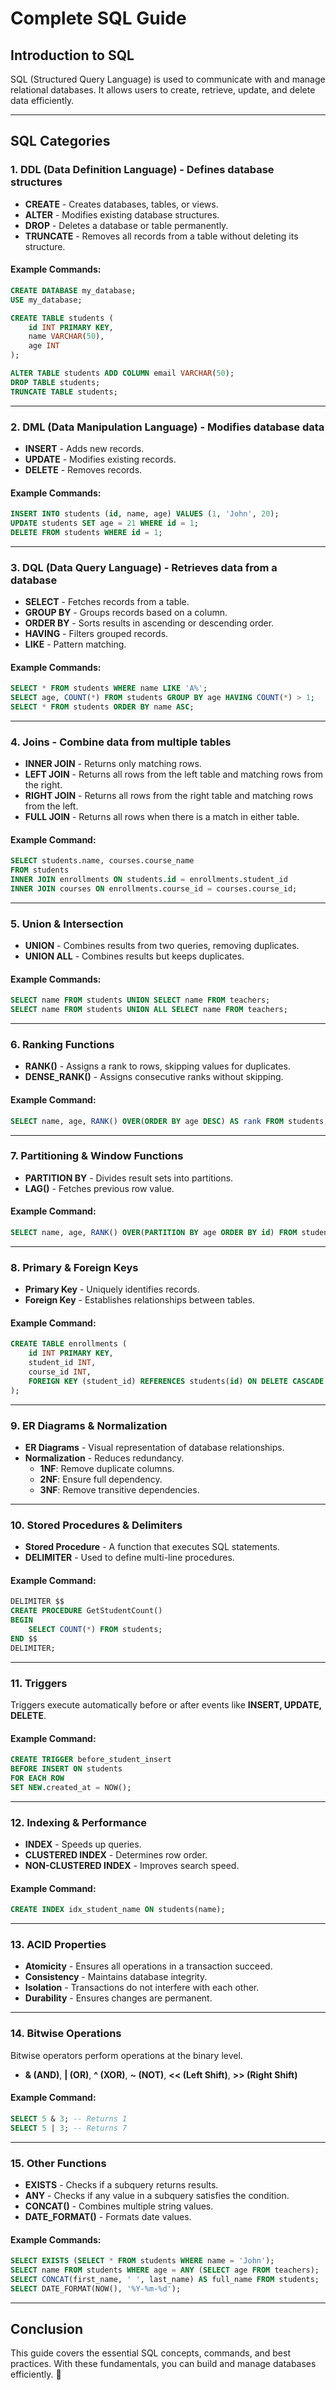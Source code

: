 # Complete SQL Guide

## Introduction to SQL
SQL (Structured Query Language) is used to communicate with and manage relational databases. It allows users to create, retrieve, update, and delete data efficiently.

---

## SQL Categories

### 1. **DDL (Data Definition Language)** - Defines database structures
- **CREATE** - Creates databases, tables, or views.
- **ALTER** - Modifies existing database structures.
- **DROP** - Deletes a database or table permanently.
- **TRUNCATE** - Removes all records from a table without deleting its structure.

#### Example Commands:
```sql
CREATE DATABASE my_database;
USE my_database;

CREATE TABLE students (
    id INT PRIMARY KEY,
    name VARCHAR(50),
    age INT
);

ALTER TABLE students ADD COLUMN email VARCHAR(50);
DROP TABLE students;
TRUNCATE TABLE students;
```

---

### 2. **DML (Data Manipulation Language)** - Modifies database data
- **INSERT** - Adds new records.
- **UPDATE** - Modifies existing records.
- **DELETE** - Removes records.

#### Example Commands:
```sql
INSERT INTO students (id, name, age) VALUES (1, 'John', 20);
UPDATE students SET age = 21 WHERE id = 1;
DELETE FROM students WHERE id = 1;
```

---

### 3. **DQL (Data Query Language)** - Retrieves data from a database
- **SELECT** - Fetches records from a table.
- **GROUP BY** - Groups records based on a column.
- **ORDER BY** - Sorts results in ascending or descending order.
- **HAVING** - Filters grouped records.
- **LIKE** - Pattern matching.

#### Example Commands:
```sql
SELECT * FROM students WHERE name LIKE 'A%';
SELECT age, COUNT(*) FROM students GROUP BY age HAVING COUNT(*) > 1;
SELECT * FROM students ORDER BY name ASC;
```

---

### 4. **Joins** - Combine data from multiple tables
- **INNER JOIN** - Returns only matching rows.
- **LEFT JOIN** - Returns all rows from the left table and matching rows from the right.
- **RIGHT JOIN** - Returns all rows from the right table and matching rows from the left.
- **FULL JOIN** - Returns all rows when there is a match in either table.

#### Example Command:
```sql
SELECT students.name, courses.course_name
FROM students
INNER JOIN enrollments ON students.id = enrollments.student_id
INNER JOIN courses ON enrollments.course_id = courses.course_id;
```

---

### 5. **Union & Intersection**
- **UNION** - Combines results from two queries, removing duplicates.
- **UNION ALL** - Combines results but keeps duplicates.

#### Example Commands:
```sql
SELECT name FROM students UNION SELECT name FROM teachers;
SELECT name FROM students UNION ALL SELECT name FROM teachers;
```

---

### 6. **Ranking Functions**
- **RANK()** - Assigns a rank to rows, skipping values for duplicates.
- **DENSE_RANK()** - Assigns consecutive ranks without skipping.

#### Example Command:
```sql
SELECT name, age, RANK() OVER(ORDER BY age DESC) AS rank FROM students;
```

---

### 7. **Partitioning & Window Functions**
- **PARTITION BY** - Divides result sets into partitions.
- **LAG()** - Fetches previous row value.

#### Example Command:
```sql
SELECT name, age, RANK() OVER(PARTITION BY age ORDER BY id) FROM students;
```

---

### 8. **Primary & Foreign Keys**
- **Primary Key** - Uniquely identifies records.
- **Foreign Key** - Establishes relationships between tables.

#### Example Command:
```sql
CREATE TABLE enrollments (
    id INT PRIMARY KEY,
    student_id INT,
    course_id INT,
    FOREIGN KEY (student_id) REFERENCES students(id) ON DELETE CASCADE ON UPDATE CASCADE
);
```

---

### 9. **ER Diagrams & Normalization**
- **ER Diagrams** - Visual representation of database relationships.
- **Normalization** - Reduces redundancy.
  - **1NF**: Remove duplicate columns.
  - **2NF**: Ensure full dependency.
  - **3NF**: Remove transitive dependencies.

---

### 10. **Stored Procedures & Delimiters**
- **Stored Procedure** - A function that executes SQL statements.
- **DELIMITER** - Used to define multi-line procedures.

#### Example Command:
```sql
DELIMITER $$
CREATE PROCEDURE GetStudentCount()
BEGIN
    SELECT COUNT(*) FROM students;
END $$
DELIMITER;
```

---

### 11. **Triggers**
Triggers execute automatically before or after events like **INSERT, UPDATE, DELETE**.

#### Example Command:
```sql
CREATE TRIGGER before_student_insert
BEFORE INSERT ON students
FOR EACH ROW
SET NEW.created_at = NOW();
```

---

### 12. **Indexing & Performance**
- **INDEX** - Speeds up queries.
- **CLUSTERED INDEX** - Determines row order.
- **NON-CLUSTERED INDEX** - Improves search speed.

#### Example Command:
```sql
CREATE INDEX idx_student_name ON students(name);
```

---

### 13. **ACID Properties**
- **Atomicity** - Ensures all operations in a transaction succeed.
- **Consistency** - Maintains database integrity.
- **Isolation** - Transactions do not interfere with each other.
- **Durability** - Ensures changes are permanent.

---

### 14. **Bitwise Operations**
Bitwise operators perform operations at the binary level.
- **& (AND)**, **| (OR)**, **^ (XOR)**, **~ (NOT)**, **<< (Left Shift)**, **>> (Right Shift)**

#### Example Command:
```sql
SELECT 5 & 3; -- Returns 1
SELECT 5 | 3; -- Returns 7
```

---

### 15. **Other Functions**
- **EXISTS** - Checks if a subquery returns results.
- **ANY** - Checks if any value in a subquery satisfies the condition.
- **CONCAT()** - Combines multiple string values.
- **DATE_FORMAT()** - Formats date values.

#### Example Commands:
```sql
SELECT EXISTS (SELECT * FROM students WHERE name = 'John');
SELECT name FROM students WHERE age = ANY (SELECT age FROM teachers);
SELECT CONCAT(first_name, ' ', last_name) AS full_name FROM students;
SELECT DATE_FORMAT(NOW(), '%Y-%m-%d');
```

---

## Conclusion
This guide covers the essential SQL concepts, commands, and best practices. With these fundamentals, you can build and manage databases efficiently. 🚀

